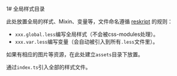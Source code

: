 1# 全局样式目录

此处放置全局的样式、Mixin、变量等，文件命名遵循 [reskript](https://ecomfe.github.io/reskript/) 的规则：

- `xxx.global.less`编写全局样式（不会被css-modules处理）。
- `xxx.var.less`编写变量（会自动被引入到所有`.less`文件里）。

如果有相应的图片等资源，在此处建立`assets`目录下放置。

通过`index.ts`引入全部的样式文件。
